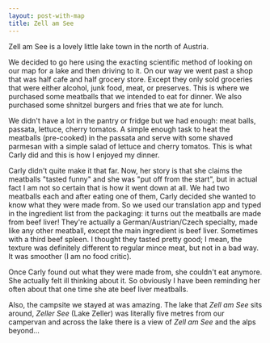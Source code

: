 ```yaml
---
layout: post-with-map
title: Zell am See
---
```


<p class="intro"><span class="dropcap">Z</span>ell am See is a lovely little lake town in the north of Austria.</p>

We decided to go here using the exacting scientific method of looking on our map for a lake and then driving to it. On our way we went past a shop that was half cafe and half grocery store. Except they only sold groceries that were either alcohol, junk food, meat, or preserves. This is where we purchased some meatballs that we intended to eat for dinner. We also purchased some shnitzel burgers and fries that we ate for lunch.

We didn't have a lot in the pantry or fridge but we had enough: meat balls, passata, lettuce, cherry tomatos. A simple enough task to heat the meatballs (pre-cooked) in the passata and serve with some shaved parmesan with a simple salad of lettuce and cherry tomatos. This is what Carly did and this is how I enjoyed my dinner.

Carly didn't quite make it that far. Now, her story is that she claims the meatballs "tasted funny" and she was "put off from the start", but in actual fact I am not so certain that is how it went down at all. We had two meatballs each and after eating one of them, Carly decided she wanted to know what they were made from. So we used our translation app and typed in the ingredient list from the packaging: it turns out the meatballs are made from beef liver! They're actually a German/Austrian/Czech specialty, made like any other meatball, except the main ingredient is beef liver. Sometimes with a third beef spleen. I thought they tasted pretty good; I mean, the texture was definitely different to regular mince meat, but not in a bad way. It was smoother (I am no food critic).

Once Carly found out what they were made from, she couldn't eat anymore. She actually felt ill thinking about it. So obviously I have been reminding her often about that one time she ate beef liver meatballs.

Also, the campsite we stayed at was amazing. The lake that <em>Zell am See</em> sits around, <em>Zeller See</em> (Lake Zeller) was literally five metres from our campervan and across the lake there is a view of <em>Zell am See</em> and the alps beyond... 

